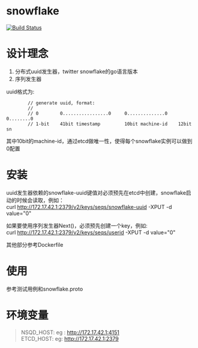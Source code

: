 # snowflake
[![Build Status](https://travis-ci.org/GameGophers/snowflake.svg?branch=master)](https://travis-ci.org/GameGophers/snowflake)

# 设计理念
1. 分布式uuid发生器，twitter snowflake的go语言版本      
2. 序列发生器        


uuid格式为:

            // generate uuid, format: 
            //
            // 0        0.................0     0..............0    0........0
            // 1-bit    41bit timestamp         10bit machine-id    12bit sn
            

其中10bit的machine-id，通过etcd做唯一性，使得每个snowflake实例可以做到0配置        

# 安装 
uuid发生器依赖的snowflake-uuid键值对必须预先在etcd中创建，snowflake启动的时候会读取，例如：             
curl http://172.17.42.1:2379/v2/keys/seqs/snowflake-uuid -XPUT -d value="0"          

如果要使用序列发生器Next()，必须预先创建一个key，例如:       
curl http://172.17.42.1:2379/v2/keys/seqs/userid -XPUT -d value="0"          
 
其他部分参考Dockerfile         

# 使用
参考测试用例和snowflake.proto          

# 环境变量
> NSQD_HOST: eg : http://172.17.42.1:4151          
> ETCD_HOST: eg: http://172.17.42.1:2379       
